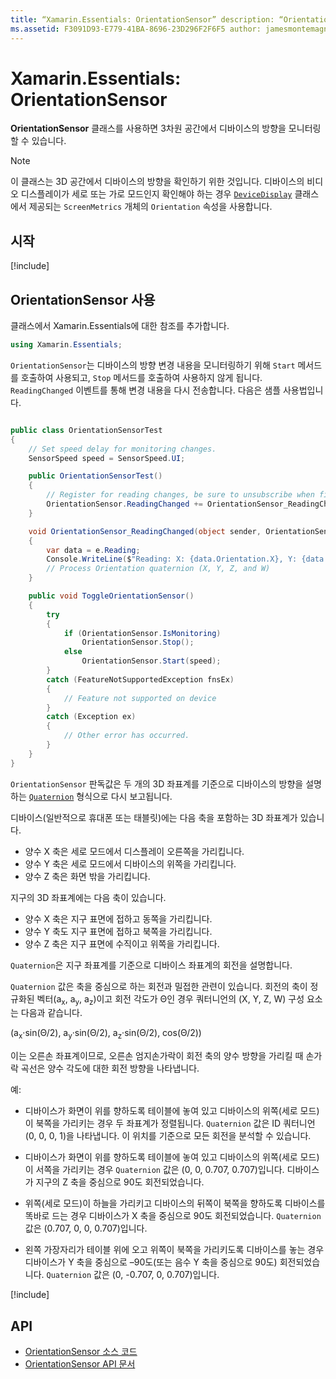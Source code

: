 ```yaml
---
title: “Xamarin.Essentials: OrientationSensor” description: “OrientationSensor 클래스를 사용하면 3차원 공간에서 디바이스의 방향을 모니터링할 수 있습니다.”
ms.assetid: F3091D93-E779-41BA-8696-23D296F2F6F5 author: jamesmontemagno ms.author: jamont ms.date: 11/04/2018 no-loc: [Xamarin.Forms, Xamarin.Essentials]
---
```

# <a name="xamarinessentials-orientationsensor"></a>Xamarin.Essentials: OrientationSensor

**OrientationSensor** 클래스를 사용하면 3차원 공간에서 디바이스의 방향을 모니터링할 수 있습니다.

> [!NOTE]
> 이 클래스는 3D 공간에서 디바이스의 방향을 확인하기 위한 것입니다. 디바이스의 비디오 디스플레이가 세로 또는 가로 모드인지 확인해야 하는 경우 [`DeviceDisplay`](device-display.md) 클래스에서 제공되는 `ScreenMetrics` 개체의 `Orientation` 속성을 사용합니다.

## <a name="get-started"></a>시작

[!include[](~/essentials/includes/get-started.md)]

## <a name="using-orientationsensor"></a>OrientationSensor 사용

클래스에서 Xamarin.Essentials에 대한 참조를 추가합니다.

```csharp
using Xamarin.Essentials;
```

`OrientationSensor`는 디바이스의 방향 변경 내용을 모니터링하기 위해 `Start` 메서드를 호출하여 사용되고, `Stop` 메서드를 호출하여 사용하지 않게 됩니다. `ReadingChanged` 이벤트를 통해 변경 내용을 다시 전송합니다. 다음은 샘플 사용법입니다.

```csharp

public class OrientationSensorTest
{
    // Set speed delay for monitoring changes.
    SensorSpeed speed = SensorSpeed.UI;

    public OrientationSensorTest()
    {
        // Register for reading changes, be sure to unsubscribe when finished
        OrientationSensor.ReadingChanged += OrientationSensor_ReadingChanged;
    }

    void OrientationSensor_ReadingChanged(object sender, OrientationSensorChangedEventArgs e)
    {
        var data = e.Reading;
        Console.WriteLine($"Reading: X: {data.Orientation.X}, Y: {data.Orientation.Y}, Z: {data.Orientation.Z}, W: {data.Orientation.W}");
        // Process Orientation quaternion (X, Y, Z, and W)
    }

    public void ToggleOrientationSensor()
    {
        try
        {
            if (OrientationSensor.IsMonitoring)
                OrientationSensor.Stop();
            else
                OrientationSensor.Start(speed);
        }
        catch (FeatureNotSupportedException fnsEx)
        {
            // Feature not supported on device
        }
        catch (Exception ex)
        {
            // Other error has occurred.
        }
    }
}
```

`OrientationSensor` 판독값은 두 개의 3D 좌표계를 기준으로 디바이스의 방향을 설명하는 [`Quaternion`](xref:System.Numerics.Quaternion) 형식으로 다시 보고됩니다.

디바이스(일반적으로 휴대폰 또는 태블릿)에는 다음 축을 포함하는 3D 좌표계가 있습니다.

- 양수 X 축은 세로 모드에서 디스플레이 오른쪽을 가리킵니다.
- 양수 Y 축은 세로 모드에서 디바이스의 위쪽을 가리킵니다.
- 양수 Z 축은 화면 밖을 가리킵니다.

지구의 3D 좌표계에는 다음 축이 있습니다.

- 양수 X 축은 지구 표면에 접하고 동쪽을 가리킵니다.
- 양수 Y 축도 지구 표면에 접하고 북쪽을 가리킵니다.
- 양수 Z 축은 지구 표면에 수직이고 위쪽을 가리킵니다.

`Quaternion`은 지구 좌표계를 기준으로 디바이스 좌표계의 회전을 설명합니다.

`Quaternion` 값은 축을 중심으로 하는 회전과 밀접한 관련이 있습니다. 회전의 축이 정규화된 벡터(a<sub>x</sub>, a<sub>y</sub>, a<sub>z</sub>)이고 회전 각도가 Θ인 경우 쿼터니언의 (X, Y, Z, W) 구성 요소는 다음과 같습니다.

(a<sub>x</sub>·sin(Θ/2), a<sub>y</sub>·sin(Θ/2), a<sub>z</sub>·sin(Θ/2), cos(Θ/2))

이는 오른손 좌표계이므로, 오른손 엄지손가락이 회전 축의 양수 방향을 가리킬 때 손가락 곡선은 양수 각도에 대한 회전 방향을 나타냅니다.

예:

- 디바이스가 화면이 위를 향하도록 테이블에 놓여 있고 디바이스의 위쪽(세로 모드)이 북쪽을 가리키는 경우 두 좌표계가 정렬됩니다. `Quaternion` 값은 ID 쿼터니언(0, 0, 0, 1)을 나타냅니다. 이 위치를 기준으로 모든 회전을 분석할 수 있습니다.

- 디바이스가 화면이 위를 향하도록 테이블에 놓여 있고 디바이스의 위쪽(세로 모드)이 서쪽을 가리키는 경우 `Quaternion` 값은 (0, 0, 0.707, 0.707)입니다. 디바이스가 지구의 Z 축을 중심으로 90도 회전되었습니다.

- 위쪽(세로 모드)이 하늘을 가리키고 디바이스의 뒤쪽이 북쪽을 향하도록 디바이스를 똑바로 드는 경우 디바이스가 X 축을 중심으로 90도 회전되었습니다. `Quaternion` 값은 (0.707, 0, 0, 0.707)입니다.

- 왼쪽 가장자리가 테이블 위에 오고 위쪽이 북쪽을 가리키도록 디바이스를 놓는 경우 디바이스가 Y 축을 중심으로 &ndash;90도(또는 음수 Y 축을 중심으로 90도) 회전되었습니다. `Quaternion` 값은 (0, -0.707, 0, 0.707)입니다.

[!include[](~/essentials/includes/sensor-speed.md)]

## <a name="api"></a>API

- [OrientationSensor 소스 코드](https://github.com/xamarin/Essentials/tree/master/Xamarin.Essentials/OrientationSensor)
- [OrientationSensor API 문서](xref:Xamarin.Essentials.OrientationSensor)
